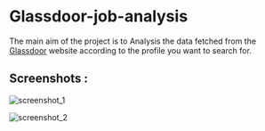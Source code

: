 # Glassdoor-job-analysis

The main aim of the project is to Analysis the data fetched from the [Glassdoor](https://www.glassdoor.co.in/index.htm) website according to the profile you want to search for. 

## Screenshots :

![screenshot_1](https://user-images.githubusercontent.com/26703868/67114192-fa000700-f1f8-11e9-8863-9fb6d85a6a48.png)

![screenshot_2](https://user-images.githubusercontent.com/26703868/67114206-0ab07d00-f1f9-11e9-8fb8-0c230f483f89.png)



